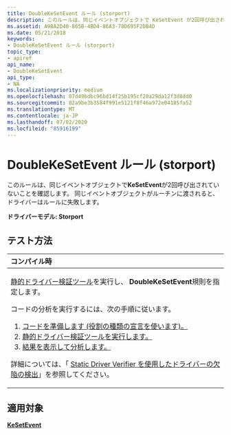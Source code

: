 ```yaml
---
title: DoubleKeSetEvent ルール (storport)
description: このルールは、同じイベントオブジェクトで KeSetEvent が2回呼び出されていないことを確認します。 同じイベントオブジェクトがルーチンに渡されると、ドライバーはルールに失敗します。
ms.assetid: A9BA2D40-865B-4BD4-86A3-78D695F2DB4D
ms.date: 05/21/2018
keywords:
- DoubleKeSetEvent ルール (storport)
topic_type:
- apiref
api_name:
- DoubleKeSetEvent
api_type:
- NA
ms.localizationpriority: medium
ms.openlocfilehash: 07d49bdbc96bd14f25b195cf20a29da12f3d8dd0
ms.sourcegitcommit: 82a9be3b3584f991e5121f8f46a972e04185fa52
ms.translationtype: MT
ms.contentlocale: ja-JP
ms.lasthandoff: 07/02/2020
ms.locfileid: "85916199"
---
```

# <a name="doublekesetevent-rule-storport"></a>DoubleKeSetEvent ルール (storport)


このルールは、同じイベントオブジェクトで**KeSetEvent**が2回呼び出されていないことを確認します。 同じイベントオブジェクトがルーチンに渡されると、ドライバーはルールに失敗します。

**ドライバーモデル: Storport**

<a name="how-to-test"></a>テスト方法
-----------

<table>
<colgroup>
<col width="100%" />
</colgroup>
<thead>
<tr class="header">
<th align="left">コンパイル時</th>
</tr>
</thead>
<tbody>
<tr class="odd">
<td align="left"><p><a href="https://docs.microsoft.com/windows-hardware/drivers/devtest/static-driver-verifier" data-raw-source="[Static Driver Verifier](https://docs.microsoft.com/windows-hardware/drivers/devtest/static-driver-verifier)">静的ドライバー検証ツール</a>を実行し、 <strong>DoubleKeSetEvent</strong>規則を指定します。</p>
コードの分析を実行するには、次の手順に従います。
<ol>
<li><a href="https://docs.microsoft.com/windows-hardware/drivers/devtest/using-static-driver-verifier-to-find-defects-in-drivers#preparing-your-source-code" data-raw-source="[Prepare your code (use role type declarations).](https://docs.microsoft.com/windows-hardware/drivers/devtest/using-static-driver-verifier-to-find-defects-in-drivers#preparing-your-source-code)">コードを準備します (役割の種類の宣言を使います)。</a></li>
<li><a href="https://docs.microsoft.com/windows-hardware/drivers/devtest/using-static-driver-verifier-to-find-defects-in-drivers#running-static-driver-verifier" data-raw-source="[Run Static Driver Verifier.](https://docs.microsoft.com/windows-hardware/drivers/devtest/using-static-driver-verifier-to-find-defects-in-drivers#running-static-driver-verifier)">静的ドライバー検証ツールを実行します。</a></li>
<li><a href="https://docs.microsoft.com/windows-hardware/drivers/devtest/using-static-driver-verifier-to-find-defects-in-drivers#viewing-and-analyzing-the-results" data-raw-source="[View and analyze the results.](https://docs.microsoft.com/windows-hardware/drivers/devtest/using-static-driver-verifier-to-find-defects-in-drivers#viewing-and-analyzing-the-results)">結果を表示して分析します。</a></li>
</ol>
<p>詳細については、「 <a href="https://docs.microsoft.com/windows-hardware/drivers/devtest/using-static-driver-verifier-to-find-defects-in-drivers" data-raw-source="[Using Static Driver Verifier to Find Defects in Drivers](https://docs.microsoft.com/windows-hardware/drivers/devtest/using-static-driver-verifier-to-find-defects-in-drivers)">Static Driver Verifier を使用したドライバーの欠陥の検出</a>」を参照してください。</p></td>
</tr>
</tbody>
</table>

<a name="applies-to"></a>適用対象
----------

[**KeSetEvent**](https://docs.microsoft.com/windows-hardware/drivers/ddi/wdm/nf-wdm-kesetevent)
 

 





